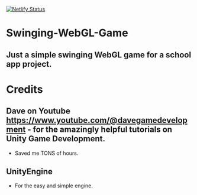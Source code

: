 [![Netlify Status](https://api.netlify.com/api/v1/badges/0758820c-2d2d-4541-b274-f767bca97de2/deploy-status)](https://app.netlify.com/sites/kaden-webgl-game/deploys)
# Swinging-WebGL-Game
## Just a simple swinging WebGL game for a school app project.

# Credits

## Dave on Youtube https://www.youtube.com/@davegamedevelopment - for the amazingly helpful tutorials on Unity Game Development. 
 - Saved me TONS of hours.

## UnityEngine
 - For the easy and simple engine.
